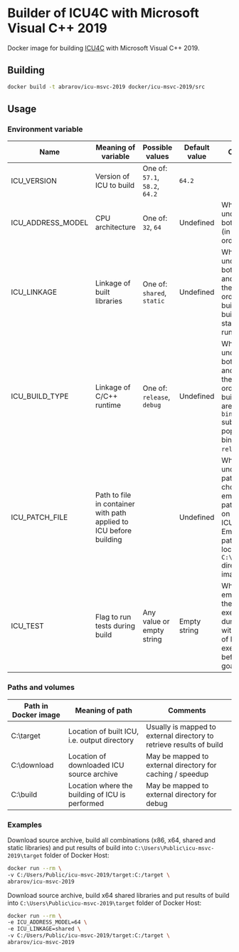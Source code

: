 # Builder of ICU4C with Microsoft Visual C++ 2019

Docker image for building [ICU4C](http://site.icu-project.org/) with Microsoft Visual C++ 2019.

## Building

```bash
docker build -t abrarov/icu-msvc-2019 docker/icu-msvc-2019/src
```

## Usage

### Environment variable

| Name | Meaning of variable | Possible values | Default value | Comments |
|------|---------------------|-----------------|---------------|----------|
| ICU_VERSION | Version of ICU to build | One of: `57.1`, `58.2`, `64.2` | `64.2` | |
| ICU_ADDRESS_MODEL | CPU architecture | One of: `32`, `64` | Undefined | When undefined then both `64` and `32` (in the same order) are built |
| ICU_LINKAGE | Linkage of built libraries | One of: `shared`, `static` | Undefined | When undefined then both `shared` and `static` (in the same order) are built, `static` build uses static C/C++ runtime |
| ICU_BUILD_TYPE | Linkage of C/C++ runtime | One of: `release`, `debug` | Undefined | When undefined then both `release` and `debug` (in the same order) are built. If both are built then `bin` subdirectory is populated with binaries of `release` only |
| ICU_PATCH_FILE | Path to file in container with path applied to ICU before building |  | Undefined | When undefined then patch is chosen among embedded patches based on version of ICU. Embedded patches are located in `C:\app\patches` directory of image | 
| ICU_TEST | Flag to run tests during build | Any value or empty string | Empty string | When is not empty string then tests are executed during build with `check` goal of Makefile executed before `install` goal |

### Paths and volumes

| Path in Docker image | Meaning of path | Comments |
|----------------------|-----------------|----------|
| C:\target | Location of built ICU, i.e. output directory | Usually is mapped to external directory to retrieve results of build |
| C:\download | Location of downloaded ICU source archive | May be mapped to external directory for caching / speedup |
| C:\build | Location where the building of ICU is performed | May be mapped to external directory for debug |

### Examples

Download source archive, build all combinations (x86, x64, shared and static libraries) and put results of build into 
`C:\Users\Public\icu-msvc-2019\target` folder of Docker Host:

```bash
docker run --rm \
-v C:/Users/Public/icu-msvc-2019/target:C:/target \
abrarov/icu-msvc-2019
```

Download source archive, build x64 shared libraries and put results of build into `C:\Users\Public\icu-msvc-2019\target` 
folder of Docker Host:

```bash
docker run --rm \
-e ICU_ADDRESS_MODEL=64 \
-e ICU_LINKAGE=shared \ 
-v C:/Users/Public/icu-msvc-2019/target:C:/target \
abrarov/icu-msvc-2019
```
